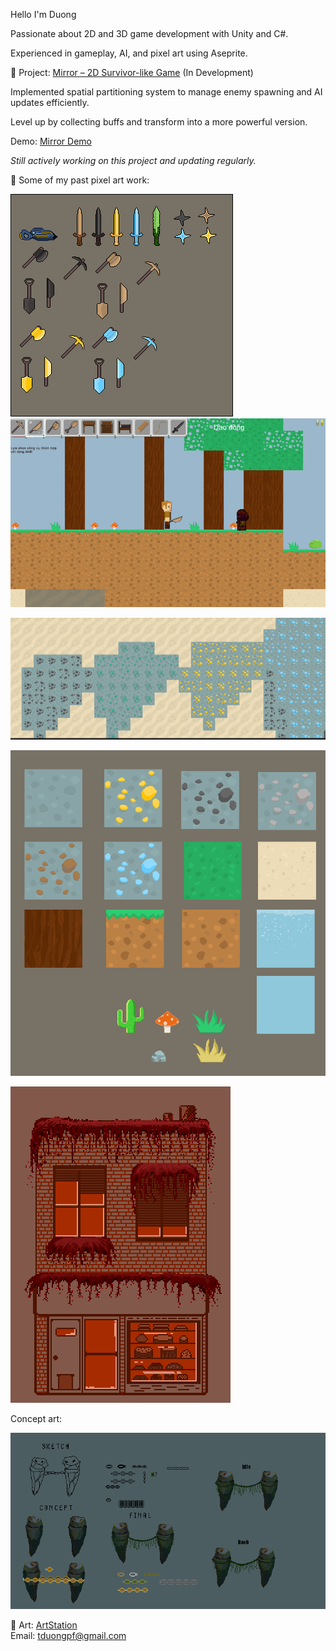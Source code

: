 Hello I'm Duong

Passionate about 2D and 3D game development with Unity and C#.  

Experienced in gameplay, AI, and pixel art using Aseprite.

🔹 Project: [Mirror – 2D Survivor-like Game](https://github.com/verylowpower/Mirror)  (In Development)

Implemented spatial partitioning system to manage enemy spawning and AI updates efficiently.

Level up by collecting buffs and transform into a more powerful version.

Demo: [Mirror Demo](https://youtu.be/o3yGVmpuUgw)

_Still actively working on this project and updating regularly._

🔹 Some of my past pixel art work:

![Terraria](weapon.png)
![Terraria](terraria6.png)

![Terraria](terraria5.png)

![Terraria](remake_sprite_sheet.png)



![Cake](cake_shop.png)

Concept art:

![boss](boss_idea.gif)
   
🔹 Art: [ArtStation](https://www.artstation.com/yeloathsome9)  
Email: tduongpf@gmail.com
